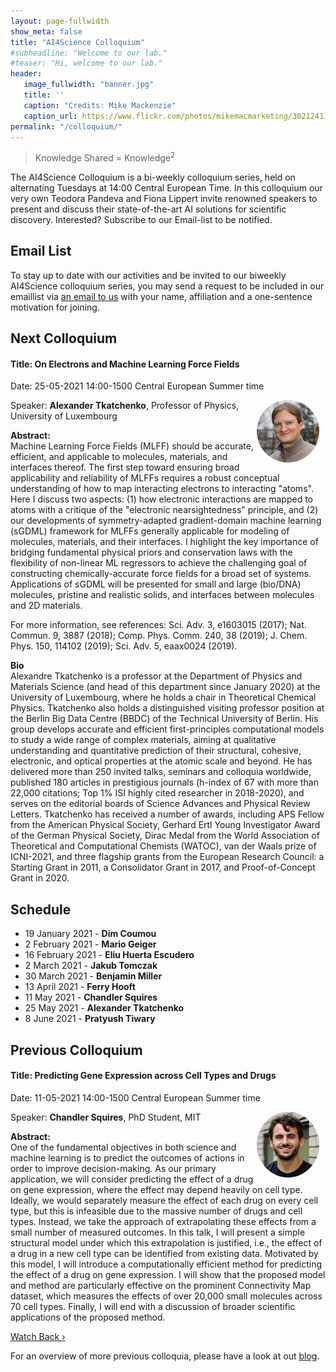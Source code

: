 ```yaml
---
layout: page-fullwidth 
show_meta: false
title: "AI4Science Colloquium"
#subheadline: "Welcome to our lab."
#teaser: "Hi, welcome to our lab."
header:
   image_fullwidth: "banner.jpg"
   title: ''
   caption: "Credits: Mike Mackenzie"
   caption_url: https://www.flickr.com/photos/mikemacmarketing/30212411048
permalink: "/colloquium/"
---
```

> Knowledge Shared = Knowledge<sup>2</sup>


The AI4Science Colloquium is a bi-weekly colloquium series, held on alternating Tuesdays at 14:00 Central European Time. In this colloquium our very own Teodora Pandeva and Fiona Lippert invite renowned speakers to present and discuss their state-of-the-art AI solutions for scientific discovery. Interested? Subscribe to our Email-list to be notified.

## Email List
To stay up to date with our activities and be invited to our biweekly AI4Science colloquium series, you may send a request to be included in our emaillist via [an email to us][9] with your name, affiliation and a one-sentence motivation for joining.

## Next Colloquium

#### Title: On Electrons and Machine Learning Force Fields


Date: 25-05-2021 14:00-1500 Central European Summer time


 <img src="../people/AlexandreTkatchenko.jpeg"
     alt="AlexanderTkatchenko"
     width="100"
     style="float: right; margin-right: 10px; border-radius:50%;" />


Speaker: **Alexander Tkatchenko**, Professor of Physics, University of Luxembourg

**Abstract:** <br/>
Machine Learning Force Fields (MLFF) should be accurate, efficient, and applicable to molecules, materials, and interfaces thereof. The first step toward ensuring broad applicability and reliability of MLFFs requires a robust conceptual understanding of how to map interacting electrons to interacting "atoms". Here I discuss two aspects: (1) how electronic interactions are mapped to atoms with a critique of the "electronic nearsightedness" principle, and (2) our developments of symmetry-adapted gradient-domain machine learning (sGDML) framework for MLFFs generally applicable for modeling of molecules, materials, and their interfaces. I highlight the key importance of bridging fundamental physical priors and conservation laws with the flexibility of non-linear ML regressors to achieve the challenging goal of constructing chemically-accurate force fields for a broad set of systems. Applications of sGDML will be presented for small and large (bio/DNA) molecules, pristine and realistic solids, and interfaces between molecules and 2D materials. 

For more information, see references: Sci. Adv. 3, e1603015 (2017); Nat. Commun. 9, 3887 (2018); Comp. Phys. Comm. 240, 38 (2019); J. Chem. Phys. 150, 114102 (2019); Sci. Adv. 5, eaax0024 (2019).

**Bio** <br/>
Alexandre Tkatchenko is a professor at the Department of Physics and Materials Science (and head of this department since January 2020) at the University of Luxembourg, where he holds a chair in Theoretical Chemical Physics. Tkatchenko also holds a distinguished visiting professor position at the Berlin Big Data Centre (BBDC) of the Technical University of Berlin. His group develops accurate and efficient first-principles computational models to study a wide range of complex materials, aiming at qualitative understanding and quantitative prediction of their structural, cohesive, electronic, and optical properties at the atomic scale and beyond. He has delivered more than 250 invited talks, seminars and colloquia worldwide, published 180 articles in prestigious journals (h-index of 67 with more than 22,000 citations; Top 1% ISI highly cited researcher in 2018-2020), and serves on the editorial boards of Science Advances and Physical Review Letters. Tkatchenko has received a number of awards, including APS Fellow from the American Physical Society, Gerhard Ertl Young Investigator Award of the German Physical Society, Dirac Medal from the World Association of Theoretical and Computational Chemists (WATOC), van der Waals prize of ICNI-2021, and three flagship grants from the European Research Council: a Starting Grant in 2011, a Consolidator Grant in 2017, and Proof-of-Concept Grant in 2020.

## Schedule
-  19 January 2021 - **Dim Coumou**
- 2 February 2021 - **Mario Geiger**
- 16 February 2021 - **Eliu Huerta Escudero**
- 2 March 2021 - **Jakub Tomczak**
- 30 March 2021 - **Benjamin Miller**
- 13 April 2021 - **Ferry Hooft**
- 11 May 2021 - **Chandler Squires**
- 25 May 2021 - **Alexander Tkatchenko**
- 8 June 2021 - **Pratyush Tiwary**

## Previous Colloquium

#### Title: Predicting Gene Expression across Cell Types and Drugs

Date: 11-05-2021 14:00-1500 Central European Summer time


 <img src="../people/ChandlerSquires.png"
     alt="ChandlerSquires"
     width="100"
     style="float: right; margin-right: 10px; border-radius:50%;" />


Speaker: **Chandler Squires**, PhD Student, MIT

**Abstract:** <br/>
One of the fundamental objectives in both science and machine learning is to predict the outcomes of actions in order to improve decision-making. As our primary application, we will consider predicting the effect of a drug on gene expression, where the effect may depend heavily on cell type.
 Ideally, we would separately measure the effect of each drug on every cell type, but this is infeasible due to the massive number of drugs and cell types. Instead, we take the approach of extrapolating these effects from a small number of measured outcomes. In this talk, I will present a simple structural model under which this extrapolation is justified, i.e., the effect of a drug in a new cell type can be identified from existing data. Motivated by this model, I will introduce a computationally efficient method for predicting the effect of a drug on gene expression. I will show that the proposed model and method are particularly effective on the prominent Connectivity Map dataset, which measures the effects of over 20,000 small molecules across 70 cell types. Finally, I will end with a discussion of broader scientific applications of the proposed method.


<a class="radius button small" href="https://drive.google.com/file/d/1dUVzLi43NNVgyPEF4JnK07laliUQKaiL/view?usp=sharing">Watch Back ›</a>


For an overview of more  previous colloquia, please have a look at out [blog][2].

[1]: https://bereau.group/
[2]: /blog/
[9]: /contact/
[3]:https://github.com/undark-lab/swyft
[4]:https://arxiv.org/abs/2011.13951
[5]:http://www.mathben.com/
[6]:https://pubs.acs.org/doi/10.1021/acs.jctc.0c00981
[7]:https://github.com/Ensing-Laboratory/FABULOUS


